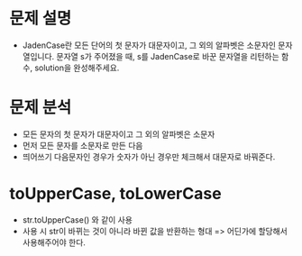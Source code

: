 # 문제 설명

- JadenCase란 모든 단어의 첫 문자가 대문자이고, 그 외의 알파벳은 소문자인 문자열입니다. 문자열 s가 주어졌을 때, s를 JadenCase로 바꾼 문자열을 리턴하는 함수, solution을 완성해주세요.

# 문제 분석

- 모든 문자의 첫 문자가 대문자이고 그 외의 알파벳은 소문자
- 먼저 모든 문자를 소문자로 만든 다음
- 띄어쓰기 다음문자인 경우가 숫자가 아닌 경우만 체크해서 대문자로 바꿔준다.

# toUpperCase, toLowerCase

- str.toUpperCase() 와 같이 사용
- 사용 시 str이 바뀌는 것이 아니라 바뀐 값을 반환하는 형대 => 어딘가에 할당해서 사용해주어야 한다.
